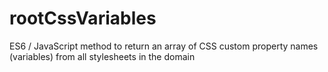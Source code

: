 # rootCssVariables
ES6 / JavaScript method to return an array of CSS custom property names (variables) from all stylesheets in the domain
